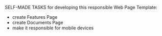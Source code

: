 SELF-MADE TASKS for developing this responsible Web Page Template:

- create Features Page
- create Documents Page
- make it responsible for mobile devices
